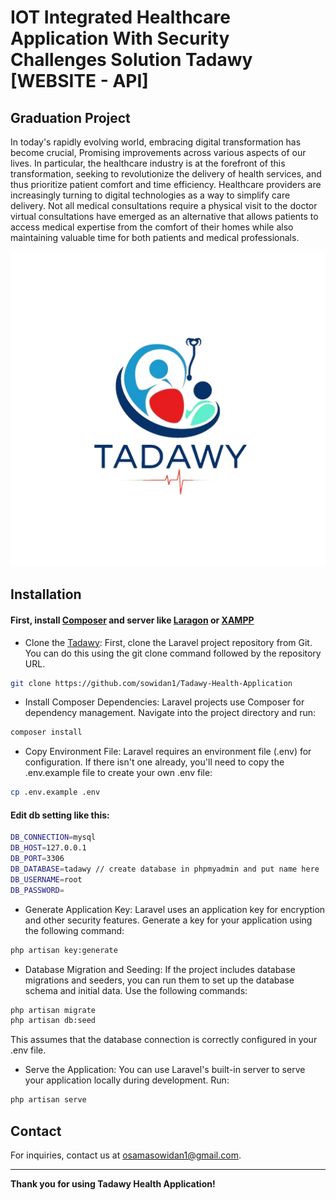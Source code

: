 # IOT Integrated Healthcare Application With Security Challenges Solution Tadawy [WEBSITE - API]

## Graduation Project 

In today's rapidly evolving world, embracing digital transformation has become crucial, Promising improvements across various aspects of our lives. In particular, the healthcare industry is at the forefront of this transformation, seeking to revolutionize the delivery of health services, and thus prioritize patient comfort and time efficiency. Healthcare providers are increasingly turning to digital technologies as a way to simplify care delivery. Not all medical consultations require a physical visit to the doctor virtual consultations have emerged as an alternative that allows patients to access medical expertise from the comfort of their homes while also maintaining valuable time for both patients and medical professionals.

![Logo](https://github.com/sowidan1/Tadawy-Health-Application/blob/master/public/images/logo.png)

## Installation

#### First, install [Composer](https://getcomposer.org/) and server like [Laragon](https://laragon.org/index.html) or [XAMPP](https://www.apachefriends.org/)

- Clone the [Tadawy](https://github.com/sowidan1/Tadawy-Health-Application): First, clone the Laravel project repository from Git. You can do this using the git clone command followed by the repository URL.
```bash
git clone https://github.com/sowidan1/Tadawy-Health-Application
```

- Install Composer Dependencies: Laravel projects use Composer for dependency management. Navigate into the project directory and run:
```bash
composer install
```

- Copy Environment File: Laravel requires an environment file (.env) for configuration. If there isn't one already, you'll need to copy the .env.example file to create your own .env file:
```bash
cp .env.example .env
```

#### Edit db setting like this:
```bash
DB_CONNECTION=mysql
DB_HOST=127.0.0.1
DB_PORT=3306
DB_DATABASE=tadawy // create database in phpmyadmin and put name here
DB_USERNAME=root
DB_PASSWORD=
```

- Generate Application Key: Laravel uses an application key for encryption and other security features. Generate a key for your application using the following command:
```bash
php artisan key:generate
```

- Database Migration and Seeding: If the project includes database migrations and seeders, you can run them to set up the database schema and initial data. Use the following commands:
```bash
php artisan migrate
php artisan db:seed
```
This assumes that the database connection is correctly configured in your .env file.

- Serve the Application: You can use Laravel's built-in server to serve your application locally during development. Run:
```bash
php artisan serve
```

## Contact

For inquiries, contact us at [osamasowidan1@gmail.com](mailto:osamasowidan1@gmail.com).

---

**Thank you for using Tadawy Health Application!**
